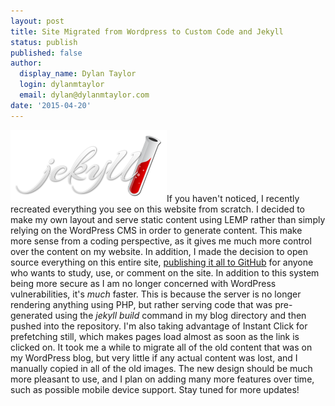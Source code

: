 ```yaml
---
layout: post
title: Site Migrated from Wordpress to Custom Code and Jekyll
status: publish
published: false
author:
  display_name: Dylan Taylor
  login: dylanmtaylor
  email: dylan@dylanmtaylor.com
date: '2015-04-20'
---
```

<p><a href="http://jekyllrb.com/"><img src="/images/blog/2015/04/jekyll.png" alt="Jekyll" width="250px" height="115px"/></a>If you haven't noticed, I recently recreated everything you see on this website from scratch. I decided to make my own layout and serve static content using LEMP rather than simply relying on the WordPress CMS in order to generate content. This make more sense from a coding perspective, as it gives me much more control over the content on my website. In addition, I made the decision to open source everything on this entire site,  <a href="https://github.com/dylanmtaylor/dylanmtaylor.github.io">publishing it all to GitHub</a> for anyone who wants to study, use, or comment on the site. In addition to this system being more secure as I am no longer concerned with WordPress vulnerabilities, it's <em>much</em> faster. This is because the server is no longer rendering anything using PHP, but rather serving code that was pre-generated using the <em>jekyll build</em> command in my blog directory and then pushed into the repository. I'm also taking advantage of Instant Click for prefetching still, which makes pages load almost as soon as the link is clicked on. It took me a while to migrate all of the old content that was on my WordPress blog, but very little if any actual content was lost, and I manually copied in all of the old images. The new design should be much more pleasant to use, and I plan on adding many more features over time, such as possible mobile device support. Stay tuned for more updates!</p>

